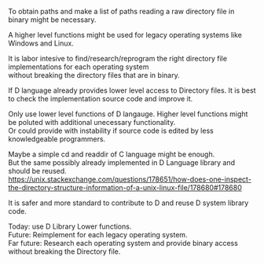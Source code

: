 To obtain paths and make a list of paths reading a raw directory file in binary might be necessary.  

A higher level functions might be used for legacy operating systems like Windows and Linux.  

It is labor intesive to find/research/reprogram the right directory file implementations for each operating system  
without breaking the directory files that are in binary.  
 


If D language already provides lower level access to Directory files.
It is best to check the implementation source code and improve it.  

Only use lower level functions of D langauge. Higher level functions might be poluted with additional unecessary functionality.  
Or could provide with instability if source code is edited by less knowledgeable programmers.

Maybe a simple cd and readdir of C language might be enough.   
But the same possibly already implemented in D Language library and should be reused.  
https://unix.stackexchange.com/questions/178651/how-does-one-inspect-the-directory-structure-information-of-a-unix-linux-file/178680#178680  

It is safer and more standard to contribute to D and reuse D system library code.


Today: use D Library Lower functions.  
Future: Reimplement for each legacy operating system.  
Far future: Research each operating system and provide binary access without breaking the Directory file.  
